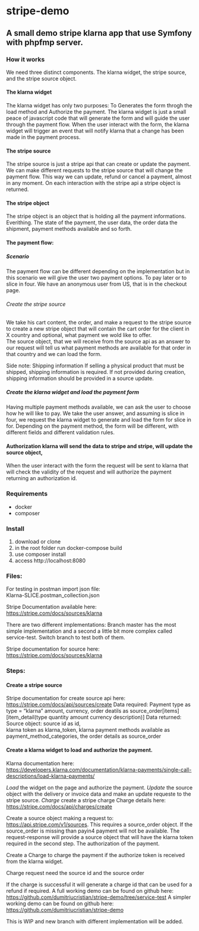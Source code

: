 # stripe-demo

## A small demo stripe klarna app that use Symfony with phpfmp server.

### How it works
 We need three distinct components. The klarna widget, the stripe source, and the stripe source object.

 #### The klarna widget
  The klarna widget has only two purposes:
  To Generates the form throgh the load method and Authorize the payment. 
  The klarna widget is just a small peace of javascript code that will generate the form and will guide the user
  through the payment flow. When the user interact with the form, the klarna widget will trigger an event that will
  notify klarna that a change has been made in the payment process.
  
  #### The stripe source
  The stripe source is just a stripe api that can create or update the payment. We can make different requests to the 
  stripe source that will change the payment flow. This way we can update, refund or cancel a payment, almost in any
  moment. On each interaction with the stripe api a stripe object is returned. 

  #### The stripe object
  The stripe object is an object that is holding all the payment informations. Everithing. The state of the payment, 
  the user data, the order data the shipment, payment methods available and so forth. 

  #### The payment flow:
  ##### Scenario
   The payment flow can be different depending on the implementation but in this scenario we will give the user two 
   payment options. 
   To pay later or to slice in four.
   We have an anonymous user from US, that is in the checkout page. 
  ###### Create the stripe source    
   We take his cart content, the order, and make a request to the stripe source to create a new stripe object 
   that will contain the cart order for the client in X country and optional, what payment we wold like to offer.     
   The source object, that we will receive from the source api as an answer to our request will tell us what payment
   methods are available for that order in that country and we can load the form.
   
   Side note: Shipping information
   If selling a physical product that must be shipped, shipping information is required. If not provided during creation,        shipping information should be provided in a source update.

   ##### Create the klarna widget and load the payment form
   Having multiple payment methods available, we can ask the user to choose how he will like to pay.
   We take the user answer, and assuming is slice in four, we request the klarna widget to generate and load the form
   for slice in for.
   Depending on the payment method, the form will be different, with different fields and different validation rules. 
   
   
   #### Authorization klarna will send the data to stripe and stripe, will update the source object, 
   When the user interact with the form the request will be sent to klarna that will check the validity of the request 
   and will authorize the payment returning an authorization id.
   
 
   
   

  
### Requirements
  - docker  
  - composer
 
### Install
  1. download or clone 
  2. in the root folder run docker-compose build
  3. use composer install 
  4. access http://localhost:8080

### Files:  
  For testing in postman import json file:  
  Klarna-SLICE.postman_collection.json

Stripe Documentation available here: https://stripe.com/docs/sources/klarna

There are two different implementations:
 Branch master has the most simple implementation and a second a little bit more complex called service-test. Switch branch to test both of them.

Stripe documentation for source here: https://stripe.com/docs/sources/klarna

### Steps:
#### Create a stripe source 
 Stripe documentation for create source api here: https://stripe.com/docs/api/sources/create
   Data required: 
      Payment type as type = “klarna” 
      amount, 
      currency, 
      order deatils as source_order[items][item_detail(type quantity amount currency description)] 
   Data returned: 
     Source object: 
       source id as id,  
       klarna token as klarna_token, 
       klarna payment methods available as payment_method_categories,
       the order details as source_order 

 #### Create a klarna widget to load and authorize the payment. 
 Klarna documentation here: https://developers.klarna.com/documentation/klarna-payments/single-call-descriptions/load-klarna-payments/

*Load* the widget on the page and authorize the payment. 
*Update* the source object with the delivery or invoice data and make an update requeste to the stripe source. 
*Charge* create a stripe charge 
Charge details here: https://stripe.com/docs/api/charges/create 

Create a source object making a request to: https://api.stripe.com/v1/sources. This requires a source_order object. If the source_order is missing than payin4 payment will not be available. 
The request-response will provide a source object that will have the klarna token required in the second step. The authorization of the payment. 

Create a Charge to charge the payment if the authorize token is received from the klarna widget.

Charge request need the source id and the source order

If the charge is successful it will generate a charge id that can be used for a refund if required.
A full working demo  can be found on github here: https://github.com/dumitriucristian/stripe-demo/tree/service-test 
A simpler working demo can be found on github here: https://github.com/dumitriucristian/stripe-demo 
 
This is WIP and new branch with different implementation will be added.
